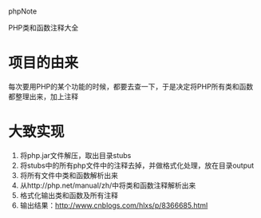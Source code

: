 #
phpNote

PHP类和函数注释大全

# 项目的由来

每次要用PHP的某个功能的时候，都要去查一下，于是决定将PHP所有类和函数都整理出来，加上注释
 
# 大致实现

1. 将php.jar文件解压，取出目录stubs
2. 将stubs中的所有php文件中的注释去掉，并做格式化处理，放在目录output
3. 将所有文件中类和函数解析出来
4. 从http://php.net/manual/zh/中将类和函数注释解析出来
5. 格式化输出类和函数及所有注释
6. 输出结果：http://www.cnblogs.com/hlxs/p/8366685.html


